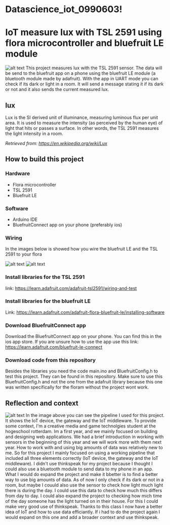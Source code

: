 # Datascience_iot_0990603!
# IoT measure lux with TSL 2591 using flora microcontroller and bluefruit LE module
![alt text](https://user-images.githubusercontent.com/74900539/115708604-82241700-a370-11eb-9170-b2160a3af96d.png)
This project measures lux with the TSL 2591 sensor. The data will be send to the bluefruit app on a phone using the bluefruit LE module (a bluetooth module made by adafruit). With the app in UART mode you can check if its dark or light in a room. It will send a message stating it if its dark or not and it also sends the current measured lux. 

## lux
Lux is the SI derived unit of illuminance, measuring luminous flux per unit area. It is used to measure the intensity (as perceived by the human eye) of light that hits or passes a surface. In other words, the TSL 2591 measures the light intensity in a room. 

*Retrieved from: https://en.wikipedia.org/wiki/Lux*

## How to build this project
### Hardware
- Flora microcontroller
- TSL 2591
- Bluefruit LE

### Software
- Arduino IDE
- BluefruitConnect app on your phone (preferably ios)

### Wiring
In the images below is showed how you wire the bluefruit LE and the TSL 2591 to your flora

![alt text](https://user-images.githubusercontent.com/74900539/115710946-3cb51900-a373-11eb-92dd-88ff8ed1b3c5.png)
![alt text](https://user-images.githubusercontent.com/74900539/115711003-4b033500-a373-11eb-9d3b-0ef1d89e1c1b.png)

### Install libraries for the TSL 2591
link: https://learn.adafruit.com/adafruit-tsl2591/wiring-and-test

### Install libraries for the bluefruit LE
Link: https://learn.adafruit.com/adafruit-flora-bluefruit-le/installing-software

### Download BluefruitConnect app
Download the BluefruitConnect app on your phone. You can find this in the ios app store. If you are unsure how to use the app use this link: https://learn.adafruit.com/bluefruit-le-connect

### Download code from this repository 
Besides the libraries you need the code main.ino and BluefruitConfig.h to test this project. They can be found in this repository. Make sure to use this BluefruitConfig.h and not the one from the adafruit library because this one was written specifically for the floram without the project wont work. 

## Reflection and context
![alt text](https://user-images.githubusercontent.com/74900539/115716421-7557f100-a379-11eb-9e35-aead221773af.png)
In the image above you can see the pipeline I used for this project. It shows the IoT device, the gateway and the IoT middleware. To provide some context, I'm a creative media and game technolgies student at the hogeschool rotterdam. Im a first year, and we mainly focused on building and designing web applications. We had a brief introduction in working with sensors in the beginning of this year and we will work more with them next year. How to work with and using big amounts of data was relatively new to me. So for this project I mainly focused on using a working pipeline that included all three elements correctly (IoT device, the gateway and the IoT middleware). I didn't use thinkspeak for my project because I thought I could also use a bluetooth module to send data to my phone in an app. What I would do expand the project and make it bbetter is to find a better way to use big amounts of data. As of now I only check if its dark or not in a room, but maybe I couuld also use the sensor to check how light much light there is during the day. I could use this data to check how much this differs from day to day. I could also expand the project to checking how mich time of the day someone has the light turned on in their house. For this I could make very good use of thinkspeak. Thanks to this class I now have a better idea of IoT and how to use data efficiantly. If i had to do the project again I would expand on this one and add a broader context and use thinkspeak. 


